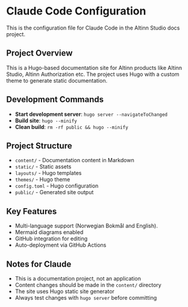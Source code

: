 # Claude Code Configuration

This is the configuration file for Claude Code in the Altinn Studio docs project.

## Project Overview
This is a Hugo-based documentation site for Altinn products like Altinn Studio, Altinn Authorization etc. The project uses Hugo with a custom theme to generate static documentation.

## Development Commands
- **Start development server**: `hugo server --navigateToChanged`
- **Build site**: `hugo --minify`
- **Clean build**: `rm -rf public && hugo --minify`

## Project Structure
- `content/` - Documentation content in Markdown
- `static/` - Static assets
- `layouts/` - Hugo templates
- `themes/` - Hugo theme
- `config.toml` - Hugo configuration
- `public/` - Generated site output

## Key Features
- Multi-language support (Norwegian Bokmål and English).
- Mermaid diagrams enabled
- GitHub integration for editing
- Auto-deployment via GitHub Actions

## Notes for Claude
- This is a documentation project, not an application
- Content changes should be made in the `content/` directory
- The site uses Hugo static site generator
- Always test changes with `hugo server` before committing